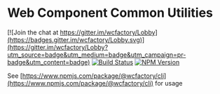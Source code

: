 # Web Component Common Utilities

[![Join the chat at https://gitter.im/wcfactory/Lobby](https://badges.gitter.im/wcfactory/Lobby.svg)](https://gitter.im/wcfactory/Lobby?utm_source=badge&utm_medium=badge&utm_campaign=pr-badge&utm_content=badge)
[![Build Status](https://travis-ci.com/elmsln/wcfactory.svg?branch=master)](https://travis-ci.com/elmsln/wcfactory)
[![NPM Version](https://img.shields.io/npm/v/@wcfactory/common.svg)](https://www.npmjs.com/package/@wcfactory/common)

See [https://www.npmjs.com/package/@wcfactory/cli](https://www.npmjs.com/package/@wcfactory/cli) for usage
